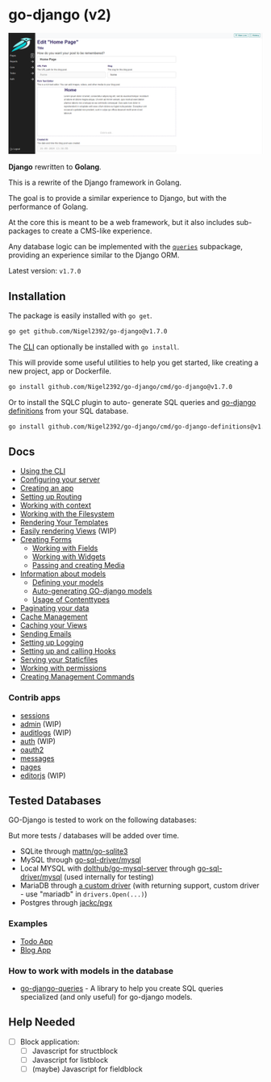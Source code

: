 # go-django (v2)

![1719351174099](.github/image/README/1719351174099.png)

**Django** rewritten to **Golang**.

This is a rewrite of the Django framework in Golang.

The goal is to provide a similar experience to Django, but with the performance of Golang.

At the core this is meant to be a web framework, but it also includes sub-packages to create a CMS-like experience.

Any database logic can be implemented with the [`queries`](./queries/README.md) subpackage, providing an experience similar to
the Django ORM.

Latest version: `v1.7.0`

## Installation

The package is easily installed with `go get`.

```bash
go get github.com/Nigel2392/go-django@v1.7.0
```

The [CLI](./docs/cli.md) can optionally be installed with `go install`.

This will provide some useful utilities to help you get started, like creating a new project, app or Dockerfile.

```bash
go install github.com/Nigel2392/go-django/cmd/go-django@v1.7.0
```

Or to install the SQLC plugin to auto- generate SQL queries and [go-django definitions](./docs/sqlc.md) from your SQL database.

```bash
go install github.com/Nigel2392/go-django/cmd/go-django-definitions@v1.7.0
```

## Docs

- [Using the CLI](./docs/cli.md)
- [Configuring your server](./docs/configuring.md)
- [Creating an app](./docs/apps.md)
- [Setting up Routing](./docs/routing.md)
- [Working with context](./docs/context.md)
- [Working with the Filesystem](./docs/filesystem.md)
- [Rendering Your Templates](./docs/rendering.md)
- [Easily rendering Views](./docs/views.md) (WIP)
- [Creating Forms](./docs/forms/readme.md)
  - [Working with Fields](./docs/forms/fields.md)
  - [Working with Widgets](./docs/forms/widgets.md)
  - [Passing and creating Media](./docs/forms/media.md)
- [Information about models](./docs/models.md)
  - [Defining your models](./docs/attrs/attrs.md)
  - [Auto-generating GO-django models](./docs/sqlc.md)
  - [Usage of Contenttypes](./docs/contenttypes.md)
- [Paginating your data](./docs/pagination.md)
- [Cache Management](./docs/cache.md)
- [Caching your Views](./docs/caching_views.md)
- [Sending Emails](./docs/mail.md)
- [Setting up Logging](./docs/logging.md)
- [Setting up and calling Hooks](./docs/hooks.md)
- [Serving your Staticfiles](./docs/staticfiles.md)
- [Working with permissions](./docs/permissions.md)
- [Creating Management Commands](./docs/commands.md)

### Contrib apps

- [sessions](./docs/apps/sessions.md)
- [admin](./docs/apps/admin) (WIP)
- [auditlogs](./docs/apps/auditlogs.md) (WIP)
- [auth](./docs/apps/auth) (WIP)
- [oauth2](./docs/apps/oauth2.md)
- [messages](./docs/apps/messages.md)
- [pages](./docs/apps/pages/readme.md)
- [editorjs](./docs/apps/editor.md) (WIP)

## Tested Databases

GO-Django is tested to work on the following databases:

But more tests / databases will be added over time.

* SQLite through [mattn/go-sqlite3](https://github.com/mattn/go-sqlite3)
* MySQL through [go-sql-driver/mysql](https://github.com/go-sql-driver/mysql)
* Local MYSQL with [dolthub/go-mysql-server](https://github.com/dolthub/go-mysql-server) through [go-sql-driver/mysql](https://github.com/go-sql-driver/mysql) (used internally for testing)
* MariaDB through [a custom driver](https://github.com/Nigel2392/go-django/queries/blob/main/src/drivers/drivers.go#L38) (with returning support, custom driver - use "mariadb" in `drivers.Open(...)`)
* Postgres through [jackc/pgx](https://github.com/jackc/pgx)

### Examples

- [Todo App](./docs/examples/todos.md)
- [Blog App](./docs/examples/blog.md)

### How to work with models in the database

- [go-django-queries](./queries/README.md) - A library to help you create SQL queries specialized (and only useful) for go-django models.

## Help Needed

- [ ] Block application:
  - [ ] Javascript for structblock
  - [ ] Javascript for listblock
  - [ ] (maybe) Javascript for fieldblock
